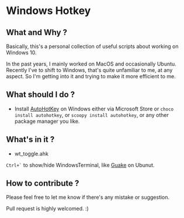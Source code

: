 # Windows Hotkey

## What and Why ?

Basically, this's a personal collection of useful scripts about working on Windows 10.

In the past years, I mainly worked on MacOS and occasionally Ubuntu. Recently I've to shift to Windows, that's quite unfamiliar to me, at any aspect.
So I'm getting into it and trying to make it more efficient to me.

## What should I do ?

* Install [AutoHotKey](https://www.autohotkey.com) on Windows
either via Microsoft Store
or ```choco install autohotkey```, 
or ```scoopy install autohotkey```, 
or any other package manager you like.

## What's in it ?
* wt_toggle.ahk

``` Ctrl+` ``` to show/hide WindowsTerminal, like [Guake](http://guake-project.org/) on Ubunut.

## How to contribute ?
Please feel free to let me know if there's any mistake or suggestion.

Pull request is highly welcomed. :)
